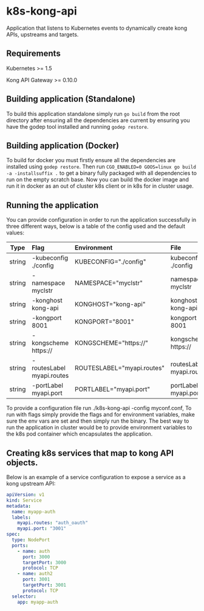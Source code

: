 # k8s-kong-api
Application that listens to Kubernetes events to dynamically create kong APIs, upstreams and targets.

## Requirements
Kubernetes >= 1.5

Kong API Gateway >= 0.10.0

## Building application (Standalone)
To build this application standalone simply run `go build` from the root directory after ensuring
all the dependencies are current by ensuring you have the godep tool installed and running `godep restore`.

## Building application (Docker)
To build for docker you must firstly ensure all the dependencies are installed using `godep restore`.
Then run `CGO_ENABLED=0 GOOS=linux go build -a -installsuffix .` to get a binary fully packaged with
all dependencies to run on the empty scratch base.
Now you can build the docker image and run it in docker as an out of cluster k8s client or in k8s
for in cluster usage.

## Running the application
You can provide configuration in order to run the application successfully in three different ways,
below is a table of the config used and the default values:

| Type   | Flag                      | Environment                | File                     | Default value      |
| ------ | :------------------------ |:-------------------------- |:------------------------ | :----------------- |
| string | -kubeconfig ./config      | KUBECONFIG="./config"      | kubeconfig ./config      | ""                 |
| string | -namespace myclstr        | NAMESPACE="myclstr"        | namespace myclstr        | "default"          |
| string | -konghost kong-api        | KONGHOST="kong-api"        | konghost kong-api        | "kong"             |
| string | -kongport 8001            | KONGPORT="8001"            | kongport 8001            | "8001"             |
| string | -kongscheme https://      | KONGSCHEME="https://"      | kongscheme https://      | "http://"          |
| string | -routesLabel myapi.routes | ROUTESLABEL="myapi.routes" | routesLabel myapi.routes | "kong.api.routes"  |
| string | -portLabel myapi.port     | PORTLABEL="myapi.port"     | portLabel myapi.port     | "kong.api.port"    |

To provide a configuration file run ./k8s-kong-api -config myconf.conf,
To run with flags simply provide the flags and for environment variables, make sure the env vars are set
and then simply run the binary.
The best way to run the application in cluster would be to provide environment variables to the k8s pod container
which encapsulates the application.

## Creating k8s services that map to kong API objects.

Below is an example of a service configuration to expose a service as a kong upstream API:
```yaml
apiVersion: v1
kind: Service
metadata:
  name: myapp-auth
  labels:
    myapi.routes: "auth_oauth"
    myapi.port: "3001"
spec:
  type: NodePort
  ports:
    - name: auth
      port: 3000
      targetPort: 3000
      protocol: TCP
    - name: auth2
      port: 3001
      targetPort: 3001
      protocol: TCP
  selector:
    app: myapp-auth
```
